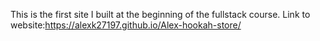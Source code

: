 This is the first site I built at the beginning of the fullstack course.
Link to website:https://alexk27197.github.io/Alex-hookah-store/

